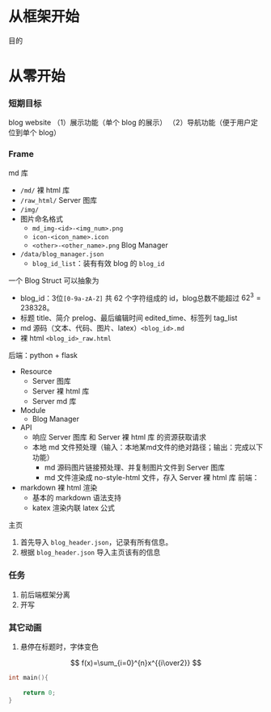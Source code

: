 # 从框架开始

目的

# 从零开始
### 短期目标

blog website 
（1）展示功能（单个 blog 的展示）
（2）导航功能（便于用户定位到单个 blog）
### Frame
md 库
- `/md/`
裸 html 库
- `/raw_html/`
Server 图库
- `/img/`
- 图片命名格式
	- `md_img-<id>-<img_num>.png`
	- `icon-<icon_name>.icon`
	- `<other>-<other_name>.png`
Blog Manager
- `/data/blog_manager.json`
	- `blog_id_list`：装有有效 blog 的 `blog_id`

一个 Blog Struct 可以抽象为
- blog_id：3位`[0-9a-zA-Z]` 共 62 个字符组成的 id，blog总数不能超过 $62^{3}=238328$。
- 标题 title、简介 prelog、最后编辑时间 edited_time、标签列 tag_list
- md 源码（文本、代码、图片、latex）`<blog_id>.md`
- 裸 html `<blog_id>_raw.html`

后端：python + flask
- Resource
	- Server 图库
	- Server 裸 html 库
	- Server md 库
- Module
	- Blog Manager
- API
	- 响应 Server 图库 和 Server 裸 html 库 的资源获取请求
	- 本地 md 文件预处理（输入：本地某md文件的绝对路径；输出：完成以下功能）
		- md 源码图片链接预处理、并复制图片文件到 Server 图库
		- md 文件渲染成 no-style-html 文件，存入 Server 裸 html 库
前端：
- markdown 裸 html 渲染
	- 基本的 markdown 语法支持
	- katex 渲染内联 latex 公式

主页
1. 首先导入 `blog_header.json`，记录有所有信息。
2. 根据 `blog_header.json` 导入主页该有的信息

### 任务
1. 前后端框架分离
2. 开写
### 其它动画
1. 悬停在标题时，字体变色

$$
f(x)=\sum_{i=0}^{n}x^{{i\over2}}
$$

```cpp
int main(){
    
    return 0;
}
```



